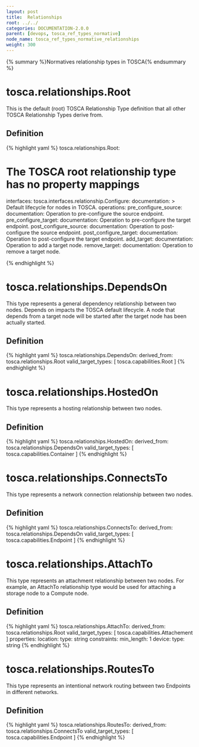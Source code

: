 ```yaml
---
layout: post
title:  Relationships
root: ../../
categories: DOCUMENTATION-2.0.0
parent: [devops, tosca_ref_types_normative]
node_name: tosca_ref_types_normative_relationships
weight: 300
---
```


{% summary %}Normatives relationship types in TOSCA{% endsummary %}

# tosca.relationships.Root

This is the default (root) TOSCA Relationship Type definition that all other TOSCA Relationship Types derive from.

## Definition

{% highlight yaml %}
tosca.relationships.Root:
  # The TOSCA root relationship type has no property mappings
  interfaces:
    tosca.interfaces.relationship.Configure:
      documentation: >
        Default lifecycle for nodes in TOSCA.
      operations:
        pre_configure_source:
          documentation: Operation to pre-configure the source endpoint.
        pre_configure_target:
          documentation: Operation to pre-configure the target endpoint.
        post_configure_source:
          documentation: Operation to post-configure the source endpoint.
        post_configure_target:
          documentation: Operation to post-configure the target endpoint.
        add_target:
          documentation: Operation to add a target node.
        remove_target:
          documentation: Operation to remove a target node.

{% endhighlight %}

# tosca.relationships.DependsOn

This type represents a general dependency relationship between two nodes. Depends on impacts the TOSCA default lifecycle. A node that depends from a target node will be started after the target node has been actually started.

## Definition

{% highlight yaml %}
tosca.relationships.DependsOn:
  derived_from: tosca.relationships.Root
  valid_target_types: [ tosca.capabilities.Root ]
{% endhighlight %}

# tosca.relationships.HostedOn

This type represents a hosting relationship between two nodes.

## Definition

{% highlight yaml %}
  tosca.relationships.HostedOn:
    derived_from: tosca.relationships.DependsOn
    valid_target_types: [ tosca.capabilities.Container ]
{% endhighlight %}

# tosca.relationships.ConnectsTo

This type represents a network connection relationship between two nodes.

## Definition

{% highlight yaml %}
tosca.relationships.ConnectsTo:
  derived_from: tosca.relationships.DependsOn
  valid_target_types: [ tosca.capabilities.Endpoint ]
{% endhighlight %}

# tosca.relationships.AttachTo

This type represents an attachment relationship between two nodes.  For example, an AttachTo relationship type would be used for attaching a storage node to a Compute node.

## Definition

{% highlight yaml %}
tosca.relationships.AttachTo:
  derived_from: tosca.relationships.Root
  valid_target_types: [ tosca.capabilities.Attachement ]
  properties:
    location:
      type: string
      constraints:
        min_length: 1
    device:
      type: string
{% endhighlight %}

# tosca.relationships.RoutesTo

This type represents an intentional network routing between two Endpoints in different networks.

## Definition

{% highlight yaml %}
tosca.relationships.RoutesTo:
    derived_from: tosca.relationships.ConnectsTo
    valid_target_types: [ tosca.capabilities.Endpoint ]
{% endhighlight %}
